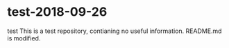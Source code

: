 # test-2018-09-26
test
This is a test repository, contianing no useful information.
README.md is modified.
